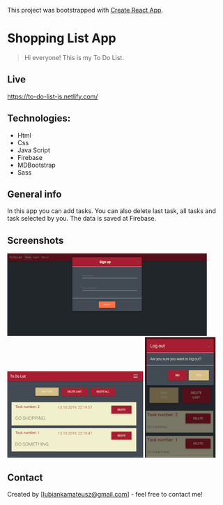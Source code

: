 This project was bootstrapped with [Create React App](https://github.com/facebook/create-react-app).

# Shopping List App
> Hi everyone! This is my To Do List.


## Live
https://to-do-list-js.netlify.com/

## Technologies:
* Html
* Css
* Java Script
* Firebase
* MDBootstrap
* Sass

## General info
In this app you can add tasks. You can also delete last task, all tasks and task selected by you.
The data is saved at Firebase. 

## Screenshots
![screenshot - 1](./readme-img/desktop.jpg)
![screenshot - 2](./readme-img/tablet.jpg)
![screenshot - 3](./readme-img/mobile.jpg)

## Contact
Created by [lubiankamateusz@gmail.com] - feel free to contact me!